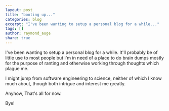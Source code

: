 ```yaml
---
layout: post
title: "booting up..."
categories: blog
excerpt: "I've been wanting to setup a personal blog for a while..."
tags: []
author: raymond_auge
share: true
---
```


I've been wanting to setup a personal blog for a while. It'll probably be of little use to most people but I'm in need of a place to do brain dumps mostly for the purpose of ranting and otherwise working through thoughts which plague me.

I might jump from software engineering to science, neither of which I know much about, though both intrigue and interest me greatly.

Anyhow, That's all for now.

Bye!

<!--
You'll find this post in your `_posts` directory - edit this post and re-build (or run with the `-w` switch) to see your changes!
To add new posts, simply add a file in the `_posts` directory that follows the convention: YYYY-MM-DD-name-of-post.ext.

## Sample Heading

### Sample Heading 2

Jekyll also offers powerful support for code snippets:

{% highlight ruby %}
def print_hi(name)
  puts "Hi, #{name}"
end
print_hi('Tom')
#=> prints 'Hi, Tom' to STDOUT.
{% endhighlight %}

Check out the [Jekyll docs][jekyll] for more info on how to get the most out of Jekyll. File all bugs/feature requests at [Jekyll's GitHub repo][jekyll-gh].

[jekyll-gh]: https://github.com/jekyll/jekyll
[jekyll]:    http://jekyllrb.com
-->